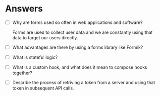 # Answers

- [ ] Why are forms used so often in web applications and software?

    Forms are used to collect user data and we are constantly using that data to target our users directly.

- [ ] What advantages are there by using a forms library like Formik?
    

- [ ] What is stateful logic?

- [ ] What is a custom hook, and what does it mean to compose hooks together?

- [ ] Describe the process of retriving a token from a server and using that token in subsequent API calls.

